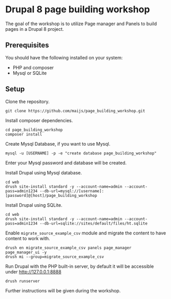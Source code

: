 # Drupal 8 page building workshop

The goal of the workshop is to utilize Page manager and Panels to build pages in a Drupal 8 project.

## Prerequisites

You should have the following installed on your system:

- PHP and composer
- Mysql or SQLite

## Setup

Clone the repository.

```
git clone https://github.com/maijs/page_building_workshop.git
```

Install composer dependencies.

```
cd page_building_workshop
composer install
```

Create Mysql Database, if you want to use Mysql.

```
mysql -u [USERNAME] -p -e "create database page_building_workshop"
```

Enter your Mysql password and database will be created.

Install Drupal using Mysql database.

```
cd web
drush site-install standard -y --account-name=admin --account-pass=admin1234 --db-url=mysql://[username]:[password]@[host]/page_building_workshop
```

Install Drupal using SQLite.

```
cd web
drush site-install standard -y --account-name=admin --account-pass=admin1234 --db-url=sqlite://sites/default/files/ht.sqlite
```

Enable `migrate_source_example_csv` module and migrate the content to have content to work with.

```
drush en migrate_source_example_csv panels page_manager page_manager_ui -y
drush mi --group=migrate_source_example_csv

```

Run Drupal with the PHP built-in server, by default it will be accessible under http://127.0.0.1:8888
```
drush runserver
```

Further instructions will be given during the workshop.
